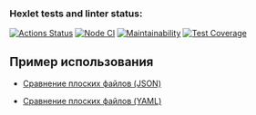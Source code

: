 ### Hexlet tests and linter status:
[![Actions Status](https://github.com/marininiurii/frontend-project-46/workflows/hexlet-check/badge.svg)](https://github.com/marininiurii/frontend-project-46/actions)
[![Node CI](https://github.com/marininiurii/frontend-project-46/actions/workflows/nodeCI.yml/badge.svg)](https://github.com/marininiurii/frontend-project-46/actions/workflows/nodeCI.yml)
[![Maintainability](https://api.codeclimate.com/v1/badges/0c7372bc75fc5eb1225f/maintainability)](https://codeclimate.com/github/marininiurii/frontend-project-46/maintainability)
[![Test Coverage](https://api.codeclimate.com/v1/badges/0c7372bc75fc5eb1225f/test_coverage)](https://codeclimate.com/github/marininiurii/frontend-project-46/test_coverage)


## Пример использования

<ul>
  <li><p><a href="https://asciinema.org/connect/2a820d7c-491a-44b0-87dc-7e4d69ad5c5d">Сравнение плоских файлов (JSON)</a></p></li>
  <li><p><a href="https://asciinema.org/a/sTmIwo6jfk4U9Mr6yASxl1ECr">Сравнение плоских файлов (YAML)</a></p></li>
</ul>
